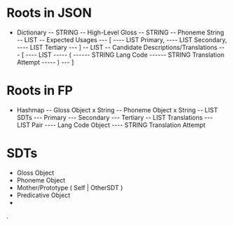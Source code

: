 # Roots in JSON
- Dictionary
-- STRING -- High-Level Gloss
-- STRING -- Phoneme String
-- LIST -- Expected Usages
--- [
---- LIST Primary,
---- LIST Secondary,
---- LIST Tertiary
--- ]
-- LIST -- Candidate Descriptions/Translations
--- [
---- LIST
----- (
------ STRING Lang Code
------ STRING Translation Attempt
----- )
--- ]

# Roots in FP
- Hashmap
-- Gloss Object x String
-- Phoneme Object x String
-- LIST SDTs
--- Primary
--- Secondary
--- Tertiary
-- LIST Translations
--- LIST Pair
---- Lang Code Object
---- STRING Translation Attempt

# SDTs
- Gloss Object
- Phoneme Object
- Mother/Prototype ( Self | OtherSDT )
- Predicative Object
- 







.
